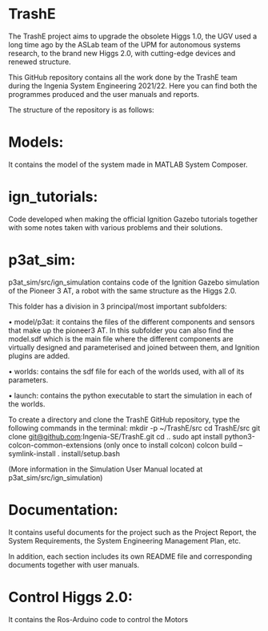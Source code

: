 # TrashE
The TrashE project aims to upgrade the obsolete Higgs 1.0, the UGV used a long time ago by the ASLab team of the UPM for autonomous systems research, to the brand new Higgs 2.0, with cutting-edge devices and renewed structure.

This GitHub repository contains all the work done by the TrashE team during the Ingenia System Engineering 2021/22.
Here you can find both the programmes produced and the user manuals and reports.

The structure of the repository is as follows:

# Models: 
It contains the model of the system made in MATLAB System Composer.

# ign_tutorials:
Code developed when making the official Ignition Gazebo tutorials together with some notes taken with various problems and their solutions.

# p3at_sim:
p3at_sim/src/ign_simulation contains code of the Ignition Gazebo simulation of the Pioneer 3 AT, a robot with the same structure as the Higgs 2.0.

This folder has a division in 3 principal/most important subfolders:

•	model/p3at: it contains the files of the different components and sensors that make up the pioneer3 AT. In this subfolder you can also find the model.sdf which is the main file where the different components are virtually designed and parameterised and joined between them, and Ignition plugins are added.

•	worlds: contains the sdf file for each of the worlds used, with all of its parameters.

•	launch: contains the python executable to start the simulation in each of the worlds.

To create a directory and clone the TrashE GitHub repository, type the following commands in the terminal:
mkdir -p ~/TrashE/src
cd TrashE/src
git clone git@github.com:Ingenia-SE/TrashE.git
cd ..
sudo apt install python3-colcon-common-extensions (only once to install colcon)
colcon build –symlink-install
. install/setup.bash

(More information in the Simulation User Manual located at p3at_sim/src/ign_simulation)

# Documentation:
It contains useful documents for the project such as the Project Report, the System Requirements, the System Engineering Management Plan, etc.

In addition, each section includes its own README file and corresponding documents together with user manuals.

# Control Higgs 2.0: 
It contains the Ros-Arduino code to control the Motors
